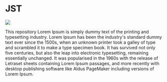 # JST

<a href="https://travis-ci.org/wawakaka/jst-server"><img src="https://travis-ci.org/wawakaka/jst-server.svg?branch=master"></a>

This repository Lorem Ipsum is simply dummy 
text of the printing and typesetting industry. 
Lorem Ipsum has been the industry's standard dummy 
text ever since the 1500s, when an unknown printer 
took a galley of type and scrambled it to make 
a type specimen book. It has survived not only five 
centuries, but also the leap into electronic 
typesetting, remaining essentially unchanged. 
It was popularised in the 1960s with the 
release of Letraset sheets containing 
Lorem Ipsum passages, and more recently with 
desktop publishing software like Aldus PageMaker 
including versions of Lorem Ipsum.
